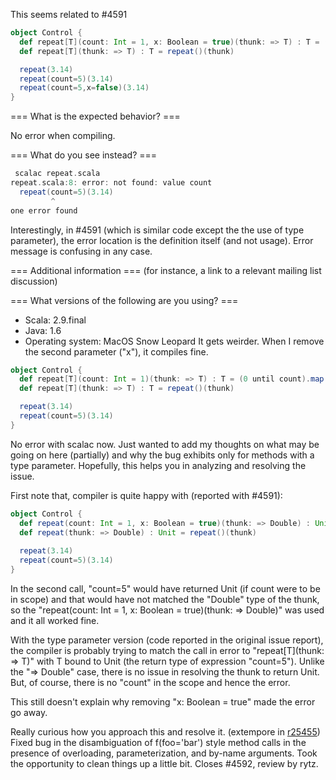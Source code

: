 This seems related to #4591

```scala
object Control {
  def repeat[T](count: Int = 1, x: Boolean = true)(thunk: => T) : T = (0 until count).map(_ => thunk).last
  def repeat[T](thunk: => T) : T = repeat()(thunk)

  repeat(3.14)
  repeat(count=5)(3.14)
  repeat(count=5,x=false)(3.14)
}
```

=== What is the expected behavior? ===

No error when compiling.

=== What do you see instead? ===

```scala
 scalac repeat.scala 
repeat.scala:8: error: not found: value count
  repeat(count=5)(3.14)
         ^
one error found
```

Interestingly, in #4591 (which is similar code except the the use of type parameter), the error location is the definition itself (and not usage). Error message is confusing in any case.

=== Additional information ===
(for instance, a link to a relevant mailing list discussion)

=== What versions of the following are you using? ===
  - Scala: 2.9.final
  - Java: 1.6
  - Operating system: MacOS Snow Leopard
It gets weirder. When I remove the second parameter ("x"), it compiles fine.

```scala
object Control {
  def repeat[T](count: Int = 1)(thunk: => T) : T = (0 until count).map(_ => thunk).last
  def repeat[T](thunk: => T) : T = repeat()(thunk)

  repeat(3.14)
  repeat(count=5)(3.14)
}
```

No error with scalac now.
Just wanted to add my thoughts on what may be going on here (partially) and why the bug exhibits only for methods with a type parameter. Hopefully, this helps you in analyzing and resolving the issue.

First note that, compiler is quite happy with (reported with #4591):

```scala
object Control {
  def repeat(count: Int = 1, x: Boolean = true)(thunk: => Double) : Unit = (0 until count).foreach(_ => thunk)
  def repeat(thunk: => Double) : Unit = repeat()(thunk)
 
  repeat(3.14)
  repeat(count=5)(3.14)
}
```

In the second call, "count=5" would have returned Unit (if count were to be in scope) and that would have not matched the "Double" type of the thunk, so the "repeat(count: Int = 1, x: Boolean = true)(thunk: => Double)" was used and it all worked fine.

With the type parameter version (code reported in the original issue report), the compiler is probably trying to match the call in error to "repeat[T](thunk: => T)" with T bound to Unit (the return type of expression "count=5"). Unlike the "=> Double" case, there is no issue in resolving the thunk to return Unit. But, of course, there is no "count" in the scope and hence the error.

This still doesn't explain why removing "x: Boolean = true" made the error go away.

Really curious how you approach this and resolve it.
(extempore in [r25455](https://codereview.scala-lang.org/fisheye/changelog/scala-svn?cs=25455)) Fixed bug in the disambiguation of f(foo='bar') style method calls in
the presence of overloading, parameterization, and by-name arguments.
Took the opportunity to clean things up a little bit. Closes #4592,
review by rytz.
